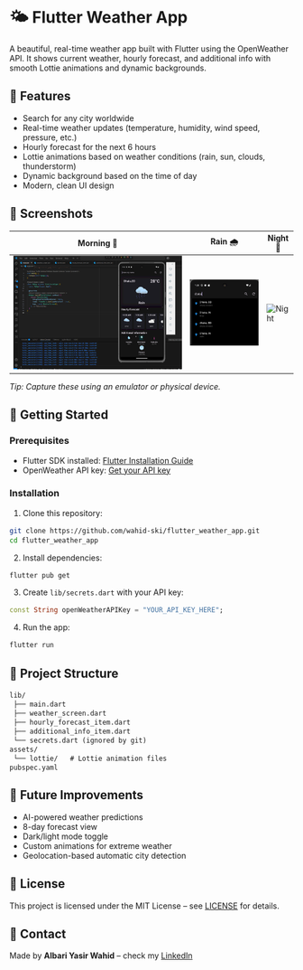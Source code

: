 # 🌤 Flutter Weather App

A beautiful, real-time weather app built with Flutter using the OpenWeather API.
It shows current weather, hourly forecast, and additional info with smooth Lottie animations and dynamic backgrounds.

## 🔹 Features

- Search for any city worldwide
- Real-time weather updates (temperature, humidity, wind speed, pressure, etc.)
- Hourly forecast for the next 6 hours
- Lottie animations based on weather conditions (rain, sun, clouds, thunderstorm)
- Dynamic background based on the time of day
- Modern, clean UI design

## 🔹 Screenshots
| Morning 🌅 | Rain 🌧 | Night 🌙 |
|------------|---------|----------|
| ![Morning](assets/screenshots/weather.png) | ![Rain](assets/screenshots/Search.png) | ![Night](assets/screenshots/1756759954914.gif) |

*Tip: Capture these using an emulator or physical device.*

## 🔹 Getting Started

### Prerequisites

- Flutter SDK installed: [Flutter Installation Guide](https://docs.flutter.dev/get-started/install)
- OpenWeather API key: [Get your API key](https://openweathermap.org/api)

### Installation

1. Clone this repository:
```bash
git clone https://github.com/wahid-ski/flutter_weather_app.git
cd flutter_weather_app
```

2. Install dependencies:
```bash
flutter pub get
```

3. Create `lib/secrets.dart` with your API key:
```dart
const String openWeatherAPIKey = "YOUR_API_KEY_HERE";
```

4. Run the app:
```bash
flutter run
```

## 🔹 Project Structure
```
lib/
 ├── main.dart
 ├── weather_screen.dart
 ├── hourly_forecast_item.dart
 ├── additional_info_item.dart
 └── secrets.dart (ignored by git)
assets/
 └── lottie/   # Lottie animation files
pubspec.yaml
```

## 🔹 Future Improvements

- AI-powered weather predictions
- 8-day forecast view
- Dark/light mode toggle
- Custom animations for extreme weather
- Geolocation-based automatic city detection

## 🔹 License

This project is licensed under the MIT License – see [LICENSE](LICENSE) for details.

## 🔹 Contact

Made by **Albari Yasir Wahid** – check my [LinkedIn](https://www.linkedin.com/in/45379328a)
